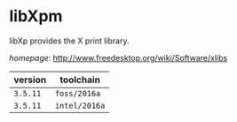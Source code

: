 # libXpm

libXp provides the X print library.

*homepage*: <http://www.freedesktop.org/wiki/Software/xlibs>

version | toolchain
--------|----------
``3.5.11`` | ``foss/2016a``
``3.5.11`` | ``intel/2016a``
